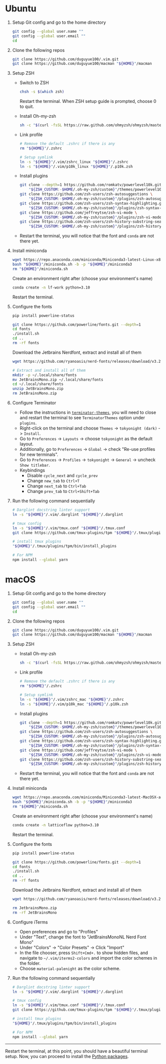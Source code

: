 # Ubuntu

1. Setup Git config and go to the home directory
    ```bash
    git config --global user.name ""
    git config --global user.email ""
    cd
    ```

2. Clone the following repos
    ```bash
    git clone https://github.com/duguyue100/.vim.git
    git clone https://github.com/duguyue100/macman "${HOME}"/macman
    ```

3. Setup ZSH

    - Switch to ZSH
        ```bash
        chsh -s $(which zsh)
        ```
        Restart the terminal. When ZSH setup guide is prompted, choose 0 to quit.

    - Install Oh-my-zsh
        ```bash
        sh -c "$(curl -fsSL https://raw.github.com/ohmyzsh/ohmyzsh/master/tools/install.sh)"
        ```

    - Link profile
        ```bash
        # Remove the default .zshrc if there is any
        rm "${HOME}"/.zshrc

        # Setup symlink
        ln -s "${HOME}"/.vim/zshrc_linux "${HOME}"/.zshrc
        ln -s "${HOME}"/.vim/p10k_linux "${HOME}"/.p10k.zsh
        ```

    - Install plugins
        ```bash
        git clone --depth=1 https://github.com/romkatv/powerlevel10k.git \
            "${ZSH_CUSTOM:-$HOME/.oh-my-zsh/custom}"/themes/powerlevel10k
        git clone https://github.com/zsh-users/zsh-autosuggestions \
            "${ZSH_CUSTOM:-$HOME/.oh-my-zsh/custom}"/plugins/zsh-autosuggestions
        git clone https://github.com/zsh-users/zsh-syntax-highlighting.git \
            "${ZSH_CUSTOM:-$HOME/.oh-my-zsh/custom}"/plugins/zsh-syntax-highlighting
        git clone https://github.com/jeffreytse/zsh-vi-mode \
            "${ZSH_CUSTOM:-$HOME/.oh-my-zsh/custom}"/plugins/zsh-vi-mode
        git clone https://github.com/zsh-users/zsh-history-substring-search \
            "${ZSH_CUSTOM:-$HOME/.oh-my-zsh/custom}"/plugins/zsh-history-substring-search
        ```

    - Restart the terminal, you will notice that the font and `conda` are not there yet.

4. Install miniconda
    ```bash
    wget https://repo.anaconda.com/miniconda/Miniconda3-latest-Linux-x86_64.sh -O "${HOME}"/miniconda.sh
    bash "${HOME}"/miniconda.sh -b -p "${HOME}"/miniconda3
    rm "${HOME}"/miniconda.sh
    ```

    Create an environment right after (choose your environment's name)
    ```bash
    conda create -n lf-work python=3.10
    ```

    Restart the terminal.

5. Configure the fonts
    ```bash
    pip install powerline-status

    git clone https://github.com/powerline/fonts.git --depth=1
    cd fonts
    ./install.sh
    cd ..
    rm -rf fonts
    ```

    Download the Jetbrains Nerdfont, extract and install all of them
    ```bash
    wget https://github.com/ryanoasis/nerd-fonts/releases/download/v3.2.1/JetBrainsMono.zip

    # Extract and install all of them
    mkdir -p ~/.local/share/fonts
    mv JetBrainsMono.zip ~/.local/share/fonts
    cd ~/.local/share/fonts
    unzip JetBrainsMono.zip
    rm JetBrainsMono.zip
    ```

6. Configure Terminator
    - Follow the instructions in
        [`terminator-themes`](https://github.com/EliverLara/terminator-themes),
        you will need to close and restart the terminal to see `TerminatorThemes`
        option under `plugins`.
    - Right-click on the terminal and choose `Themes` -> `tokyonight (dark)` -> `Install`.
    - Go to `Preferences` -> `Layouts` -> choose `tokyonight` as the default layout.
    - Additionally, go to `Preferences` -> `Global` -> check "Re-use profiles for new terminals".
    - Go to `Preferences` -> `Profiles` -> `tokyonight` -> `General` -> uncheck `Show titlebar`.
    - Keybindings
        - Disable `cycle_next` and `cycle_prev`
        - Change `new_tab` to `Ctrl+T`
        - Change `next_tab` to `Ctrl+Tab`
        - Change `prev_tab` to `Ctrl+Shift+Tab`

7. Run the following command sequentially
    ```bash
    # Darglint docstring linter support
    ln -s "${HOME}"/.vim/.darglint "${HOME}"/.darglint

    # tmux config
    ln -s "${HOME}"/.vim/tmux.conf "${HOME}"/.tmux.conf
    git clone https://github.com/tmux-plugins/tpm "${HOME}"/.tmux/plugins/tpm

    # install tmux plugins
    "${HOME}"/.tmux/plugins/tpm/bin/install_plugins

    # For NPM
    npm install --global yarn
    ```

# macOS

1. Setup Git config and go to the home directory
    ```bash
    git config --global user.name ""
    git config --global user.email ""
    cd
    ```

2. Clone the following repos
    ```bash
    git clone https://github.com/duguyue100/.vim.git
    git clone https://github.com/duguyue100/macman "${HOME}"/macman
    ```

3. Setup ZSH

    - Install Oh-my-zsh
        ```bash
        sh -c "$(curl -fsSL https://raw.github.com/ohmyzsh/ohmyzsh/master/tools/install.sh)"
        ```

    - Link profile
        ```bash
        # Remove the default .zshrc if there is any
        rm "${HOME}"/.zshrc

        # Setup symlink
        ln -s "${HOME}"/.vim/zshrc_mac "${HOME}"/.zshrc
        ln -s "${HOME}"/.vim/p10k_mac "${HOME}"/.p10k.zsh
        ```

    - Install plugins
        ```bash
        git clone --depth=1 https://github.com/romkatv/powerlevel10k.git \
            "${ZSH_CUSTOM:-$HOME/.oh-my-zsh/custom}"/themes/powerlevel10k
        git clone https://github.com/zsh-users/zsh-autosuggestions \
            "${ZSH_CUSTOM:-$HOME/.oh-my-zsh/custom}"/plugins/zsh-autosuggestions
        git clone https://github.com/zsh-users/zsh-syntax-highlighting.git \
            "${ZSH_CUSTOM:-$HOME/.oh-my-zsh/custom}"/plugins/zsh-syntax-highlighting
        git clone https://github.com/jeffreytse/zsh-vi-mode \
            "${ZSH_CUSTOM:-$HOME/.oh-my-zsh/custom}"/plugins/zsh-vi-mode
        git clone https://github.com/zsh-users/zsh-history-substring-search \
            "${ZSH_CUSTOM:-$HOME/.oh-my-zsh/custom}"/plugins/zsh-history-substring-search
        ```

    - Restart the terminal, you will notice that the font and `conda` are not there yet.

4. Install miniconda
    ```bash
    wget https://repo.anaconda.com/miniconda/Miniconda3-latest-MacOSX-arm64.sh -O "${HOME}"/miniconda.sh
    bash "${HOME}"/miniconda.sh -b -p "${HOME}"/miniconda3
    rm "${HOME}"/miniconda.sh
    ```

    Create an environment right after (choose your environment's name)
    ```bash
    conda create -n latticeflow python=3.10
    ```

    Restart the terminal.

5. Configure the fonts
    ```bash
    pip install powerline-status

    git clone https://github.com/powerline/fonts.git --depth=1
    cd fonts
    ./install.sh
    cd ..
    rm -rf fonts
    ```

    Download the Jetbrains Nerdfont, extract and install all of them
    ```bash
    wget https://github.com/ryanoasis/nerd-fonts/releases/download/v3.2.1/JetBrainsMono.zip

    rm JetbrainsMono.zip
    rm -rf JetBrainsMono
    ```

6. Configure iTerms
    - Open preferences and go to "Profiles"
    - Under "Text", change the font to "JetBrainsMonoNL Nerd Font Mono"
    - Under "Colors" -> "Color Presets" -> Click "Import"
    - In the file chooser, press `Shift+Cmd+.` to show hidden files, and navigate to
        `~/.vim/iterms2-colors` and import the color schemes in the folder.
    - Choose `material-palenight` as the color scheme.


7. Run the following command sequentially
    ```bash
    # Darglint docstring linter support
    ln -s "${HOME}"/.vim/.darglint "${HOME}"/.darglint

    # tmux config
    ln -s "${HOME}"/.vim/tmux.conf "${HOME}"/.tmux.conf
    git clone https://github.com/tmux-plugins/tpm "${HOME}"/.tmux/plugins/tpm

    # install tmux plugins
    "${HOME}"/.tmux/plugins/tpm/bin/install_plugins

    # For NPM
    npm install --global yarn
    ```

---
Restart the terminal, at this point, you should have a beautiful terminal setup.
Now, you can proceed to install the [Python packages](./python.md).
